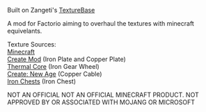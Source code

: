 Built on Zangeti's [TextureBase](https://github.com/Zangeti/TextureBase)

A mod for Factorio aiming to overhaul the textures with minecraft equivelants.<br>

Texture Sources:<br>
[Minecraft](https://minecraft.net)<br>
[Create Mod](https://github.com/Creators-of-Create/Create) (Iron Plate and Copper Plate)<br>
[Thermal Core](https://github.com/CoFH/ThermalCore) (Iron Gear Wheel)<br>
[Create: New Age](https://gitlab.com/antarcticgardens/create-new-age) (Copper Cable)<br>
[Iron Chests](https://github.com/progwml6/ironchest/tree/1.12) (Iron Chest)

NOT AN OFFICIAL NOT AN OFFICIAL MINECRAFT PRODUCT. NOT APPROVED BY OR ASSOCIATED WITH MOJANG OR MICROSOFT